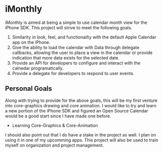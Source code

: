 iMonthly
========

iMonthly is aimed at being a simple to use calendar month view for the iPhone SDK.  This project will strive to meet the following goals.

1. Similarity in look, feel, and functionailty with the default Apple Calendar app on the iPhone.
2. Give the ability to load the calendar with Data through delegate callbacks, allowing the user to place a view in the calendar or provide indication that more data exists for the selected date.
3. Provide an API for developers to configure and interact with the calnedar programatically.
4. Provide a delegate for developers to respond to user events.


Personal Goals
--------------

Along with trying to provide for the above goals, this will be my first venture into core-graphics drawing and core animation.  I would like to try and learn a new portion of the iPhone SDK and figured an Open Source Calendar would be a good start since I have made one before.

* Learning Core-Graphics & Core-Animation

I should also point out that I do have a stake in the project as well. I plan on using it in one of my upcomming apps.  This project will also be used to train myself on organization and project management.